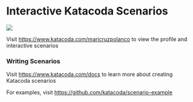 # Interactive Katacoda Scenarios

[![](http://shields.katacoda.com/katacoda/maricruzpolanco/count.svg)](https://www.katacoda.com/maricruzpolanco "Get your profile on Katacoda.com")

Visit https://www.katacoda.com/maricruzpolanco to view the profile and interactive scenarios

### Writing Scenarios
Visit https://www.katacoda.com/docs to learn more about creating Katacoda scenarios

For examples, visit https://github.com/katacoda/scenario-example
